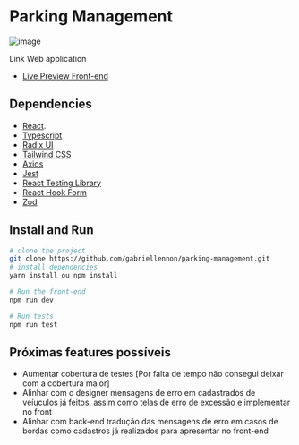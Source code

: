 # Parking Management

![image](https://github.com/user-attachments/assets/d677853b-6c37-49dc-bbc1-8451afaba703)


Link Web application 

- [Live Preview Front-end](https://phenomenal-taiyaki-ead7e6.netlify.app/)

## Dependencies

- [React](https://react.dev/).
- [Typescript](https://www.typescriptlang.org/)
- [Radix UI](https://www.radix-ui.com/)
- [Tailwind CSS](https://tailwindcss.com/)
- [Axios](https://axios-http.com/docs)
- [Jest](https://jestjs.io/pt-BR/)
- [React Testing Library](https://testing-library.com/docs/react-testing-library/intro/)
- [React Hook Form](https://react-hook-form.com/)
- [Zod](https://zod.dev/)


## Install and Run
```sh
# clone the project
git clone https://github.com/gabriellennon/parking-management.git
# install dependencies 
yarn install ou npm install

# Run the front-end
npm run dev

# Run tests
npm run test
```
## Próximas features possíveis
- Aumentar cobertura de testes [Por falta de tempo não consegui deixar com a cobertura maior]
- Alinhar com o designer mensagens de erro em cadastrados de veíuculos já feitos, assim como telas de erro de excessão e implementar no front
- Alinhar com back-end tradução das mensagens de erro em casos de bordas como cadastros já realizados para apresentar no front-end
